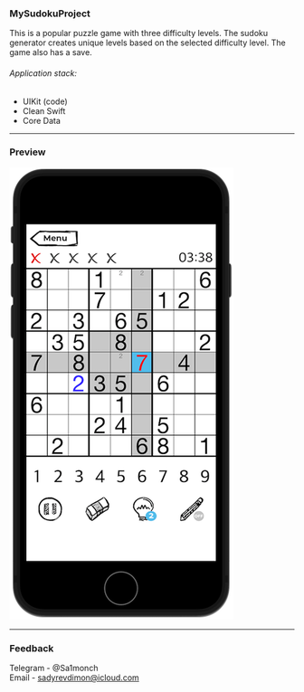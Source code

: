 ###  __MySudokuProject__
This is a popular puzzle game with three difficulty levels. The sudoku generator creates unique levels based on the selected difficulty level. The game also has a save.
###### Application stack:
* UIKit (code)
* Clean Swift
* Core Data
***
###  __Preview__
![<img src="Preview_1.png" width="397" height="800">](Preview_1.png)
***
###  __Feedback__
Telegram - @Sa1monch  
Email - sadyrevdimon@icloud.com
